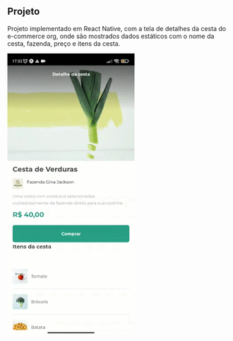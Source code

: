 ## Projeto
Projeto implementado em React Native, com a tela de detalhes da cesta do e-commerce org, onde são mostrados dados estáticos com o nome da cesta, fazenda, preço e itens da cesta.


![ReactNative](https://github.com/CarlosAlexFO/ReactNative_Cesta-Verdura/blob/main/ReactNative.gif)
